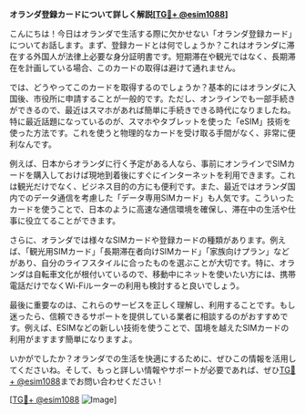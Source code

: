 **オランダ登録カードについて詳しく解説[[TG💪+ @esim1088](https://t.me/s/esim1088)]**

こんにちは！今日はオランダで生活する際に欠かせない「オランダ登録カード」についてお話します。まず、登録カードとは何でしょうか？これはオランダに滞在する外国人が法律上必要な身分証明書です。短期滞在や観光ではなく、長期滞在を計画している場合、このカードの取得は避けて通れません。

では、どうやってこのカードを取得するのでしょうか？基本的にはオランダに入国後、市役所に申請することが一般的です。ただし、オンラインでも一部手続きができるので、最近はスマホがあれば簡単に手続きできる時代になりましたね。特に最近話題になっているのが、スマホやタブレットを使った「eSIM」技術を使った方法です。これを使うと物理的なカードを受け取る手間がなく、非常に便利なんです。

例えば、日本からオランダに行く予定がある人なら、事前にオンラインでSIMカードを購入しておけば現地到着後にすぐにインターネットを利用できます。これは観光だけでなく、ビジネス目的の方にも便利です。また、最近ではオランダ国内でのデータ通信を考慮した「データ専用SIMカード」も人気です。こういったカードを使うことで、日本のように高速な通信環境を確保し、滞在中の生活や仕事に役立てることができます。

さらに、オランダでは様々なSIMカードや登録カードの種類があります。例えば、「観光用SIMカード」「長期滞在者向けSIMカード」「家族向けプラン」などがあり、自分のライフスタイルに合ったものを選ぶことが大切です。特に、オランダは自転車文化が根付いているので、移動中にネットを使いたい方には、携帯電話だけでなくWi-Fiルーターの利用も検討すると良いでしょう。

最後に重要なのは、これらのサービスを正しく理解し、利用することです。もし迷ったら、信頼できるサポートを提供している業者に相談するのがおすすめです。例えば、ESIMなどの新しい技術を使うことで、国境を越えたSIMカードの利用がますます簡単になりますよ。

いかがでしたか？オランダでの生活を快適にするために、ぜひこの情報を活用してくださいね。そして、もっと詳しい情報やサポートが必要であれば、ぜひ[TG💪+ @esim1088](https://t.me/s/esim1088)までお問い合わせください！

[[TG💪+ @esim1088](https://t.me/s/esim1088) ![Image](https://i.postimg.cc/Y0z9fWf4/image.png)]